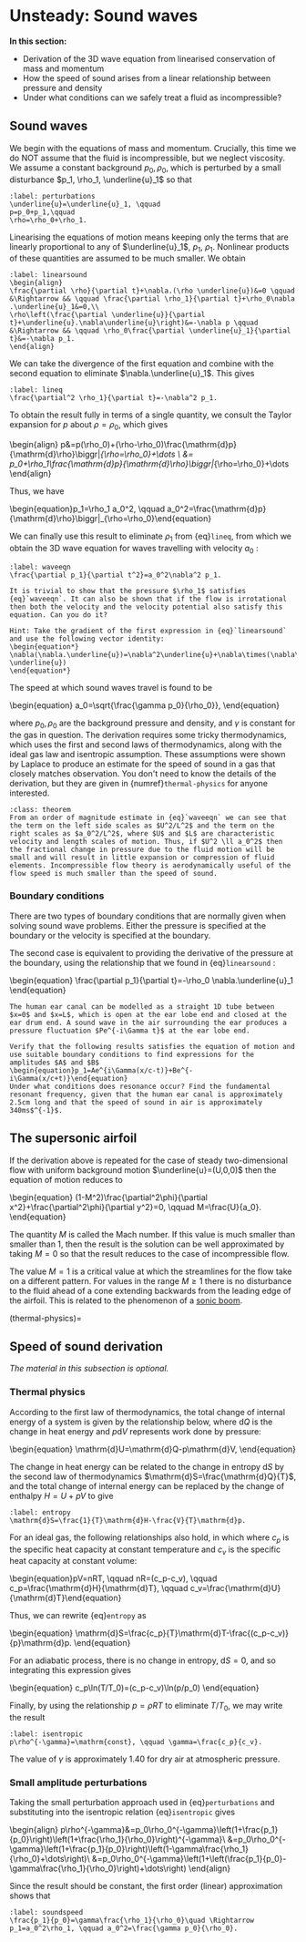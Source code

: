 # Unsteady: Sound waves

**In this section:**

* Derivation of the 3D wave equation from linearised conservation of mass and momentum
* How the speed of sound arises from a linear relationship between pressure and density
* Under what conditions can we safely treat a fluid as incompressible?


## Sound waves

We begin with the equations of mass and momentum. Crucially, this time we do NOT assume that the fluid is incompressible, but we neglect viscosity. We assume a constant background $p_0, \rho_0$, which is perturbed by a small disturbance $p_1, \rho_1, \underline{u}_1$ so that

```{math}
:label: perturbations
\underline{u}=\underline{u}_1, \qquad
p=p_0+p_1,\qquad
\rho=\rho_0+\rho_1.
```

Linearising the equations of motion means keeping only the terms that are linearly proportional to any of $\underline{u}_1$, $p_1$, $\rho_1$. Nonlinear products of these quantities are assumed to be much smaller. We obtain

```{math}
:label: linearsound
\begin{align}
\frac{\partial \rho}{\partial t}+\nabla.(\rho \underline{u})&=0 \qquad &\Rightarrow && \qquad \frac{\partial \rho_1}{\partial t}+\rho_0\nabla .\underline{u}_1&=0,\\
\rho\left(\frac{\partial \underline{u}}{\partial t}+\underline{u}.\nabla\underline{u}\right)&=-\nabla p \qquad &\Rightarrow && \qquad \rho_0\frac{\partial \underline{u}_1}{\partial t}&=-\nabla p_1.
\end{align}
```

We can take the divergence of the first equation and combine with the second equation to eliminate $\nabla.\underline{u}_1$. This gives

```{math}
:label: lineq
\frac{\partial^2 \rho_1}{\partial t}=-\nabla^2 p_1.
```

To obtain the result fully in terms of a single quantity, we consult the Taylor expansion for $p$ about $\rho=\rho_0$, which gives

\begin{align}
p&=p(\rho_0)+(\rho-\rho_0)\frac{\mathrm{d}p}{\mathrm{d}\rho}\biggr|_{\rho=\rho_0}+\dots \\
&= p_0+\rho_1\frac{\mathrm{d}p}{\mathrm{d}\rho}\biggr|_{\rho=\rho_0}+\dots
\end{align}

Thus, we have

\begin{equation}p_1=\rho_1 a_0^2, \qquad a_0^2=\frac{\mathrm{d}p}{\mathrm{d}\rho}\biggr|_{\rho=\rho_0}\end{equation}

We can finally use this result to eliminate $\rho_1$ from {eq}`lineq`, from which we obtain the 3D wave equation for waves travelling with velocity $a_0$ :

```{math}
:label: waveeqn
\frac{\partial p_1}{\partial t^2}=a_0^2\nabla^2 p_1.
```

```{exercise}
It is trivial to show that the pressure $\rho_1$ satisfies {eq}`waveeqn`. It can also be shown that if the flow is irrotational then both the velocity and the velocity potential also satisfy this equation. Can you do it?

Hint: Take the gradient of the first expression in {eq}`linearsound` and use the following vector identity:
\begin{equation*}
\nabla(\nabla.\underline{u})=\nabla^2\underline{u}+\nabla\times(\nabla\times \underline{u})
\end{equation*}
```

The speed at which sound waves travel is found to be

\begin{equation}
a_0=\sqrt{\frac{\gamma p_0}{\rho_0}},
\end{equation}

where $p_0, \rho_0$ are the background pressure and density, and $\gamma$ is constant for the gas in question. The derivation requires some tricky thermodynamics, which uses the first and second laws of thermodynamics, along with the ideal gas law and isentropic assumption. These assumptions were shown by Laplace to produce an estimate for the speed of sound in a gas that closely matches observation. You don't need to know the details of the derivation, but they are given in {numref}`thermal-physics` for anyone interested.


```{admonition} Incompressibility assumption
:class: theorem
From an order of magnitude estimate in {eq}`waveeqn` we can see that the term on the left side scales as $U^2/L^2$ and the term on the right scales as $a_0^2/L^2$, where $U$ and $L$ are characteristic velocity and length scales of motion. Thus, if $U^2 \ll a_0^2$ then the fractional change in pressure due to the fluid motion will be small and will result in little expansion or compression of fluid elements. Incompressible flow theory is aerodynamically useful of the flow speed is much smaller than the speed of sound.
```

### Boundary conditions

There are two types of boundary conditions that are normally given when solving sound wave problems. Either the pressure is specified at the boundary or the velocity is specified at the boundary.

The second case is equivalent to providing the derivative of the pressure at the boundary, using the relationship that we found in {eq}`linearsound` :

\begin{equation}
\frac{\partial p_1}{\partial t}=-\rho_0 \nabla.\underline{u}_1
\end{equation}

```{exercise}
The human ear canal can be modelled as a straight 1D tube between $x=0$ and $x=L$, which is open at the ear lobe end and closed at the ear drum end. A sound wave in the air surrounding the ear produces a pressure fluctuation $Pe^{-i\Gamma t}$ at the ear lobe end.

Verify that the following results satisfies the equation of motion and use suitable boundary conditions to find expressions for the amplitudes $A$ and $B$
\begin{equation}p_1=Ae^{i\Gamma(x/c-t)}+Be^{-i\Gamma(x/c+t)}\end{equation}
Under what conditions does resonance occur? Find the fundamental resonant frequency, given that the human ear canal is approximately 2.5cm long and that the speed of sound in air is approximately 340ms$^{-1}$.

```

## The supersonic airfoil

If the derivation above is repeated for the case of steady two-dimensional flow with uniform background motion $\underline{u}=(U,0,0)$ then the equation of motion reduces to

\begin{equation}
(1-M^2)\frac{\partial^2\phi}{\partial x^2}+\frac{\partial^2\phi}{\partial y^2}=0, \qquad M=\frac{U}{a_0}.
\end{equation}

The quantity $M$ is called the Mach number. If this value is much smaller than smaller than 1, then the result is the solution can be well approximated by taking $M=0$ so that the result reduces to the case of incompressible flow.

The value $M=1$ is a critical value at which the streamlines for the flow take on a different pattern. For values in the range $M\geq 1$ there is no disturbance to the fluid ahead of a cone extending backwards from the leading edge of the airfoil. This is related to the phenomenon of a [sonic boom](https://www.youtube.com/watch?v=JO4_VHM69oI).


(thermal-physics)=
## Speed of sound derivation

*The material in this subsection is optional.*

### Thermal physics

According to the first law of thermodynamics, the total change of internal energy of a system is given by the relationship below, where $\mathrm{d}Q$ is the change in heat energy and $p\mathrm{d}V$ represents work done by pressure:

\begin{equation}
\mathrm{d}U=\mathrm{d}Q-p\mathrm{d}V,
\end{equation}

 The change in heat energy can be related to the change in entropy $\mathrm{d}S$ by the second law of thermodynamics $\mathrm{d}S=\frac{\mathrm{d}Q}{T}$, and the total change of internal energy can be replaced by the change of enthalpy $H=U+pV$ to give

```{math}
:label: entropy
\mathrm{d}S=\frac{1}{T}\mathrm{d}H-\frac{V}{T}\mathrm{d}p.
```

For an ideal gas, the following relationships also hold, in which where $c_p$ is the specific heat capacity at constant temperature and $c_v$ is the specific heat capacity at constant volume:

\begin{equation}pV=nRT, \qquad nR=(c_p-c_v), \qquad c_p=\frac{\mathrm{d}H}{\mathrm{d}T}, \qquad c_v=\frac{\mathrm{d}U}{\mathrm{d}T}\end{equation}

Thus, we can rewrite {eq}`entropy` as

\begin{equation}
\mathrm{d}S=\frac{c_p}{T}\mathrm{d}T-\frac{(c_p-c_v)}{p}\mathrm{d}p.
\end{equation}

For an adiabatic process, there is no change in entropy, $\mathrm{d}S=0$, and so integrating this expression gives

\begin{equation}
c_p\ln(T/T_0)=(c_p-c_v)\ln(p/p_0)
\end{equation}

Finally, by using the relationship $p=\rho R T$ to eliminate $T/T_0$, we may write the result

```{math}
:label: isentropic
p\rho^{-\gamma}=\mathrm{const}, \qquad \gamma=\frac{c_p}{c_v}.
```

The value of $\gamma$ is approximately 1.40 for dry air at atmospheric pressure.

### Small amplitude perturbations

Taking the small perturbation approach used in {eq}`perturbations` and substituting into the isentropic relation {eq}`isentropic` gives

\begin{align}
p\rho^{-\gamma}&=p_0\rho_0^{-\gamma}\left(1+\frac{p_1}{p_0}\right)\left(1+\frac{\rho_1}{\rho_0}\right)^{-\gamma}\\
&=p_0\rho_0^{-\gamma}\left(1+\frac{p_1}{p_0}\right)\left(1-\gamma\frac{\rho_1}{\rho_0}+\dots\right)\\
&=p_0\rho_0^{-\gamma}\left(1+\left(\frac{p_1}{p_0}-\gamma\frac{\rho_1}{\rho_0}\right)+\dots\right)
\end{align}

Since the result should be constant, the first order (linear) approximation shows that

```{math}
:label: soundspeed
\frac{p_1}{p_0}=\gamma\frac{\rho_1}{\rho_0}\quad \Rightarrow p_1=a_0^2\rho_1, \qquad a_0^2=\frac{\gamma p_0}{\rho_0}.
```
